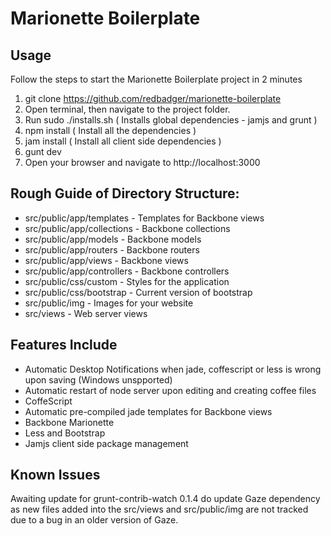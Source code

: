 # Marionette Boilerplate

## Usage

Follow the steps to start the Marionette Boilerplate project in 2 minutes

1. git clone https://github.com/redbadger/marionette-boilerplate
2. Open terminal, then navigate to the project folder.
3. Run sudo ./installs.sh ( Installs global dependencies - jamjs and grunt )
4. npm install ( Install all the dependencies )
5. jam install ( Install all client side dependencies )
7. gunt dev
6. Open your browser and navigate to http://localhost:3000

## Rough Guide of Directory Structure:
* src/public/app/templates - Templates for Backbone views
* src/public/app/collections - Backbone collections
* src/public/app/models - Backbone models
* src/public/app/routers - Backbone routers
* src/public/app/views - Backbone views
* src/public/app/controllers - Backbone controllers
* src/public/css/custom - Styles for the application
* src/public/css/bootstrap - Current version of bootstrap
* src/public/img - Images for your website
* src/views - Web server views

## Features Include
* Automatic Desktop Notifications when jade, coffescript or less is wrong upon saving (Windows unspported)
* Automatic restart of node server upon editing and creating coffee files
* CoffeScript
* Automatic pre-compiled jade templates for Backbone views
* Backbone Marionette
* Less and Bootstrap
* Jamjs client side package management

## Known Issues
Awaiting update for grunt-contrib-watch 0.1.4 do update Gaze dependency as new files added into the src/views and src/public/img are not tracked due to a bug in an older version of Gaze.


